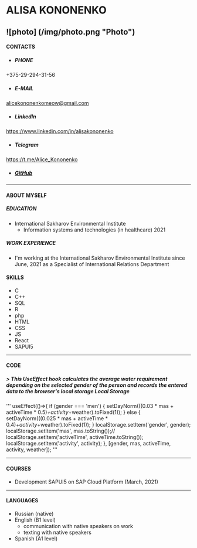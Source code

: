 # ALISA KONONENKO
![photo] (/img/photo.png "Photo")
---------------------------------------------------
#### CONTACTS
* ##### PHONE
+375-29-294-31-56
* ##### E-MAIL
alicekononenkomeow@gmail.com
* ##### LinkedIn
https://www.linkedin.com/in/alisakononenko
* ##### Telegram
https://t.me/Alice_Kononenko
* ##### [GitHub](https://github.com/AliceKononenko)
---------------------------------------------------
#### ABOUT MYSELF
##### EDUCATION
* International Sakharov Environmental Institute
    + Information systems and technologies (in healthcare) 2021
##### WORK EXPERIENCE
* I'm working at the International Sakharov Environmental Institute since June, 2021 as a Specialist of International Relations Department
#### SKILLS
* C
* C++
* SQL
* R
* php
* HTML
* CSS
* JS
* React
* SAPUI5
---------------------------------------------------
#### CODE
##### > This UseEffect hook calculates the average water requirement depending on the selected gender of the person and records the entered data to the browser's local storage Local Storage
'''
 useEffect(()=>{ 
        if (gender === 'men') {
            setDayNorm(((0.03 * mas + activeTime * 0.5)*+activity*+weather).toFixed(1)); 
        } else {
            setDayNorm(((0.025 * mas + activeTime * 0.4)*+activity*+weather).toFixed(1)); 
        }
        localStorage.setItem('gender', gender);
        localStorage.setItem('mas', mas.toString());//
        localStorage.setItem('activeTime', activeTime.toString());
        localStorage.setItem('activity', activity);
    }, [gender, mas, activeTime, activity, weather]);
'''

---------------------------------------------------
#### COURSES
* Development SAPUI5 on SAP Cloud Platform (March, 2021)

---------------------------------------------------
#### LANGUAGES
* Russian (native)
* English (B1 level) 
    + communication with native speakers on work 
    + texting with native speakers
* Spanish (A1 level)